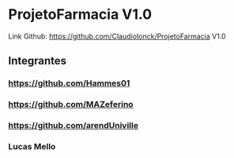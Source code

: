 # ProjetoFarmacia V1.0


Link Github: https://github.com/ClaudioIonck/ProjetoFarmacia
V1.0


## Integrantes

### https://github.com/Hammes01
### https://github.com/MAZeferino
### https://github.com/arendUniville
### Lucas Mello
 
